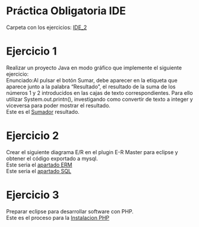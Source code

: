 # Práctica Obligatoria IDE
Carpeta con los ejercicios: [IDE_2](https://github.com/Valle8/EntornosDeDesarrollo/tree/master/Entornos/src/EDI_2)
 # Ejercicio 1
 Realizar un proyecto Java en modo gráfico que implemente el siguiente ejercicio:
 </br>
 Enunciado:Al pulsar el botón Sumar, debe aparecer en la etiqueta que aparece junto a la palabra “Resultado”, el resultado de la suma
de los números 1 y 2 introducidos en las cajas de texto correspondientes. Para ello utilizar System.out.printn(), investigando
como convertir de texto a integer y viceversa para poder mostrar el resultado.
</br>
 Este es el [Sumador](https://github.com/Valle8/EntornosDeDesarrollo/blob/master/Entornos/src/EDI_2/Sumador.java) resultado.
# Ejercicio 2
Crear el siguiente diagrama E/R en el plugin E-R Master para eclipse y obtener el código exportado a mysql.
</br>
Este seria el [apartado ERM](https://github.com/Valle8/EntornosDeDesarrollo/blob/master/Entornos/src/EDI_2/ERMaster.erm)
</br>
Este seria el [apartado SQL](https://github.com/Valle8/EntornosDeDesarrollo/blob/master/Entornos/src/EDI_2/ERMaster.sql)
# Ejercicio 3 
Preparar eclipse para desarrollar software con PHP.
</br>
Este es el proceso para la [Instalacion PHP](https://github.com/Valle8/EntornosDeDesarrollo/blob/master/Entornos/src/EDI_2/Instalacion%20de%20PHP.pdf)
